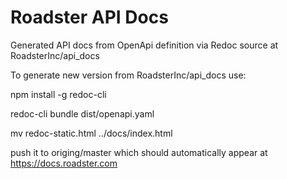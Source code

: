 # Roadster API Docs
Generated API docs from OpenApi definition via Redoc source at RoadsterInc/api_docs

To generate new version from RoadsterInc/api_docs use:

npm install -g redoc-cli

redoc-cli bundle dist/openapi.yaml

mv redoc-static.html ../docs/index.html

push it to origing/master which should automatically appear at https://docs.roadster.com

